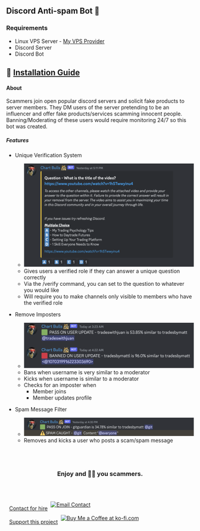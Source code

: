 ## Discord Anti-spam Bot 🤖

### Requirements

- Linux VPS Server - [My VPS Provider](https://www.linode.com/lp/refer/?r=3eabea16dddc74fdc11ae5d0a73cd919c1ed1ae0)
- Discord Server
- Discord Bot

## 📜 [Installation Guide](/.setup/setup.md)

#### About

Scammers join open popular discord servers and solicit fake products to server members. They DM users of the server pretending to be an influencer and offer fake products/services scamming innocent people. Banning/Moderating of these users would require monitoring 24/7 so this bot was created.

##### Features

- Unique Verification System

  - ![verify](images/verify.png)
  - Gives users a verified role if they can answer a unique question correctly
  - Via the /verify command, you can set to the question to whatever you would like
  - Will require you to make channels only visible to members who have the verified role

- Remove Imposters

  - ![imposter](images/imposter.png)
  - Bans when username is very similar to a moderator
  - Kicks when username is similar to a moderator
  - Checks for an imposter when
    - Member joins
    - Member updates profile

- Spam Message Filter
  - ![spam](images/spam.png)
  - Removes and kicks a user who posts a scam/spam message

<div align="center">
    <br></br>
    <h3> Enjoy and 🖕🏼 you scammers.</h3>
</div>

<br></br>
<a href='mailto:theprogrammergary@gmail.com' target='_blank'>

  <div style='display: flex; align-items: center;'>
    <span style='margin-left: 8px; margin-right: 8px;'>Contact for hire</span>
    <img height='24' style='border: 0px; height: 36px;' src='https://img.shields.io/badge/Gmail-D14836?style=for-the-badge&logo=gmail&logoColor=white' border='0' alt='Email Contact' />
  </div>
</a>

<a href='https://ko-fi.com/M4M6RTXS2' target='_blank'>

  <div style='display: flex; align-items: center;'>
    <span style='margin-left: 8px; margin-right: 8px;'>Support this project </span>
    <img height='24' style='border: 0px; height: 36px;' src='https://img.shields.io/badge/Buy_Me_A_Coffee-FFDD00?style=for-the-badge&logo=buy-me-a-coffee&logoColor=black' border='0' alt='Buy Me a Coffee at ko-fi.com' />
  </div>
</a>

